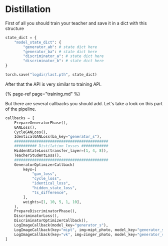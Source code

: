 # Distillation

First of all you should train your teacher and save it in a dict with this structure

```python
state_dict = {
    "model_state_dict": {
        "generator_ab": # state dict here
        "generator_ba": # state dict here
        "discriminator_a": # state dict here
        "discriminator_b": # state dict here
}

torch.save("logdir/last.pth", state_dict)
```

After that the API is very similar to training API.

{% page-ref page="training.md" %}

But there are several callbacks you should add. Let's take a look on this part of the pipeline.

```python
callbacks = [
    PrepareGeneratorPhase(),
    GANLoss(),
    CycleGANLoss(),
    IdenticalGANLoss(ba_key="generator_s"),
    ##########################################
    ########## Distilation losses ############
    HiddenStateLoss(transfer_layer=[1, 4, 8]),
    TeacherStudentLoss(),
    ##########################################
    GeneratorOptimizerCallback(
        keys=[
            "gan_loss",
            "cycle_loss",
            "identical_loss",
            "hidden_state_loss",
            "ts_difference",
        ],
        weights=[1, 10, 5, 1, 10],
    ),
    PrepareDiscriminatorPhase(),
    DiscriminatorLoss(),
    DiscriminatorOptimizerCallback(),
    LogImageCallback(model_key="generator_s"),
    LogImageCallback(key="mipt", img=mipt_photo, model_key="generator_s"),
    LogImageCallback(key="vk", img=zinger_photo, model_key="generator_s"),
]
```


